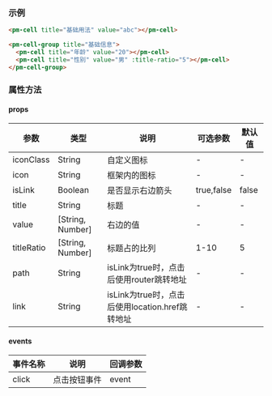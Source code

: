 ### 示例
```html
<pm-cell title="基础用法" value="abc"></pm-cell>

<pm-cell-group title="基础信息">
  <pm-cell title="年龄" value="20"></pm-cell>
  <pm-cell title="性别" value="男" :title-ratio="5"></pm-cell>
</pm-cell-group>
```
### 属性方法
#### props
| 参数 | 类型 | 说明 | 可选参数 | 默认值 |
| --- | --- | --- | --- | ---|
| iconClass | String | 自定义图标 | - | - |
| icon | String | 框架内的图标 | - | - |
| isLink | Boolean | 是否显示右边箭头 | true,false | false |
| title | String | 标题 | - | - |
| value | [String, Number] | 右边的值 | - | - |
| titleRatio | [String, Number] | 标题占的比列 | 1-10 | 5 |
| path | String | isLink为true时，点击后使用router跳转地址 | - | - |
| link | String | isLink为true时，点击后使用location.href跳转地址 | - | - |
#### events
| 事件名称 | 说明 | 回调参数 | 
| --- | --- | --- |
| click | 点击按钮事件 | event |

